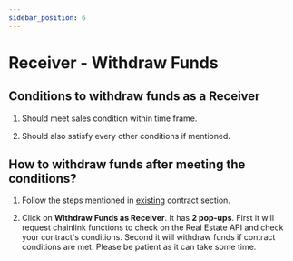 ```yaml
---
sidebar_position: 6
---
```


# Receiver - Withdraw Funds

## Conditions to withdraw funds as a Receiver

1. Should meet sales condition within time frame.

2. Should also satisfy every other conditions if mentioned.

## How to withdraw funds after meeting the conditions?

1. Follow the steps mentioned in [existing](./receiver-check-existing-contract.md) contract section.

2. Click on **Withdraw Funds as Receiver**. It has **2 pop-ups**. First it will request chainlink functions to check on the Real Estate API and check your contract's conditions. Second it will withdraw funds if contract conditions are met. Please be patient as it can take some time. 